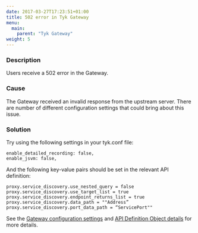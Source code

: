 ```yaml
---
date: 2017-03-27T17:23:51+01:00
title: 502 error in Tyk Gateway
menu:
  main:
    parent: "Tyk Gateway"
weight: 5 
---
```


### Description

Users receive a 502 error in the Gateway.

### Cause

The Gateway received an invalid response from the upstream server. There are number of different configuration settings that could bring about this issue.

### Solution

Try using the following settings in your tyk.conf file:

```{.copyWrapper}
enable_detailed_recording: false, 
enable_jsvm: false,
```


And the following key-value pairs should be set in the relevant API definition:

```{.copyWrapper}
proxy.service_discovery.use_nested_query = false
proxy.service_discovery.use_target_list = true
proxy.service_discovery.endpoint_returns_list = true
proxy.service_discovery.data_path = ""Address”
proxy.service_discovery.port_data_path = “ServicePort""
```
    

See the [Gateway configuration settings](/docs/tyk-configuration-reference/tyk-gateway-configuration-options/) and [API Definition Object details](/docs/tyk-gateway-api/api-definition-objects/) for more details.